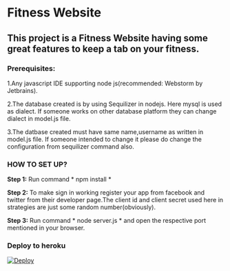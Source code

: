 # Fitness Website

## This project is a Fitness Website having some great features to keep a tab on your fitness.

### Prerequisites:

1.Any javascript IDE supporting node js(recommended: Webstorm by Jetbrains).

2.The database created is by using Sequilizer in nodejs. Here mysql is used as dialect. If someone works on other database
 platform they can change dialect in model.js file.
 
 3.The datbase created  must have same name,username as written in model.js file. If someone intended to change it please do change the configuration from sequilizer command also.
 
 ### HOW TO SET UP?

**Step 1:** Run command 
      * npm install *
      
**Step 2:** To make sign in working register your app from facebook and twitter from their developer page.The client id and client secret used here in strategies are just some random number(obviously).

**Step 3:** Run command
      * node server.js *
       and open the respective port mentioned in your browser.
      
 ### Deploy to heroku
 
  <a href="https://heroku.com/deploy?template=https://github.com/Suesanz/Fitness-Website">
  <img src="https://www.herokucdn.com/deploy/button.svg" alt="Deploy">
</a>

